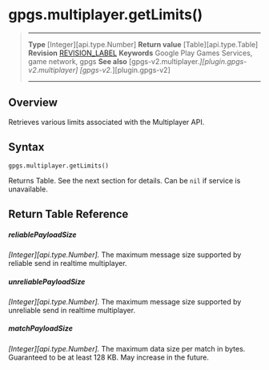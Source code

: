 # gpgs.multiplayer.getLimits()

> --------------------- ------------------------------------------------------------------------------------------
> __Type__              [Integer][api.type.Number]
> __Return value__      [Table][api.type.Table]
> __Revision__          [REVISION_LABEL](REVISION_URL)
> __Keywords__          Google Play Games Services, game network, gpgs
> __See also__          [gpgs-v2.multiplayer.*][plugin.gpgs-v2.multiplayer]
>                       [gpgs-v2.*][plugin.gpgs-v2]
> --------------------- ------------------------------------------------------------------------------------------

## Overview

Retrieves various limits associated with the Multiplayer API.

## Syntax

	gpgs.multiplayer.getLimits()

Returns Table. See the next section for details. Can be `nil` if service is unavailable.

## Return Table Reference

##### reliablePayloadSize
_[Integer][api.type.Number]._ The maximum message size supported by reliable send in realtime multiplayer.

##### unreliablePayloadSize
_[Integer][api.type.Number]._ The maximum message size supported by unreliable send in realtime multiplayer.

##### matchPayloadSize
_[Integer][api.type.Number]._ The maximum data size per match in bytes. Guaranteed to be at least 128 KB. May increase in the future.